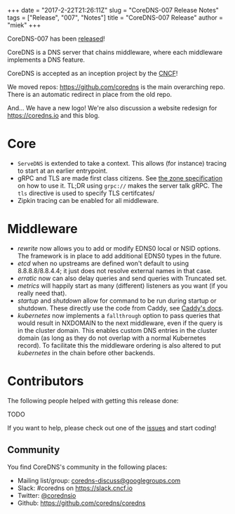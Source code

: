 +++
date = "2017-2-22T21:26:11Z"
slug = "CoreDNS-007 Release Notes"
tags = ["Release", "007", "Notes"]
title = "CoreDNS-007 Release"
author = "miek"
+++

CoreDNS-007 has been [released](https://github.com/coredns/coredns/releases/tag/v007)!

CoreDNS is a DNS server that chains middleware, where each middleware implements a DNS feature.

CoreDNS is accepted as an inception project by the [CNCF](https://cncf.io)!

We moved repos: https://github.com/coredns is the main overarching repo. There is an automatic
redirect in place from the old repo.

And... We have a new logo! We're also discussion a website redesign for <https://coredns.io> and
this blog.

# Core

* `ServeDNS` is extended to take a context. This allows (for instance) tracing to start at an earlier entrypoint.
* gRPC and TLS are made first class citizens. See [the zone specification](https://github.com/coredns/coredns/blob/master/README.md#zone-specification) on how to use it. TL;DR using `grpc://` makes the server talk gRPC. The `tls` directive is used to specify TLS certifcates/
* Zipkin tracing can be enabled for all middleware.

# Middleware

* *rewrite* now allows you to add or modify EDNS0 local or NSID options. The framework is in place to add additional EDNS0 types in the future.
* *etcd* when no upstreams are defined won't default to using 8.8.8.8/8.8.4.4; it just does not resolve external names in that case.
* *erratic* now can also delay queries and send queries with Truncated set.
* *metrics* will happily start as many (different) listeners as you want (if you really need that).
* *startup* and *shutdown* allow for command to be run during startup or shutdown. These directly use the code from Caddy, see [Caddy's docs](https://caddyserver.com/docs/startup).
* *kubernetes* now implements a `fallthrough` option to pass queries that would result in NXDOMAIN to the next middleware, even if the query is in the cluster domain. This enables custom DNS entries in the cluster domain (as long as they do not overlap with a normal Kubernetes record). To facilitate this the middleware ordering is also altered to put *kubernetes* in the chain before other backends.

# Contributors

The following people helped with getting this release done:

TODO

If you want to help, please check out one of the [issues](https://github.com/coredns/coredns/issues/)
and start coding!

## Community

You find CoreDNS's community in the following places:

- Mailing list/group: <coredns-discuss@googlegroups.com>
- Slack: #coredns on <https://slack.cncf.io>
- Twitter: [@corednsio](https://twitter.com/corednsio)
- Github: <https://github.com/coredns/coredns>
